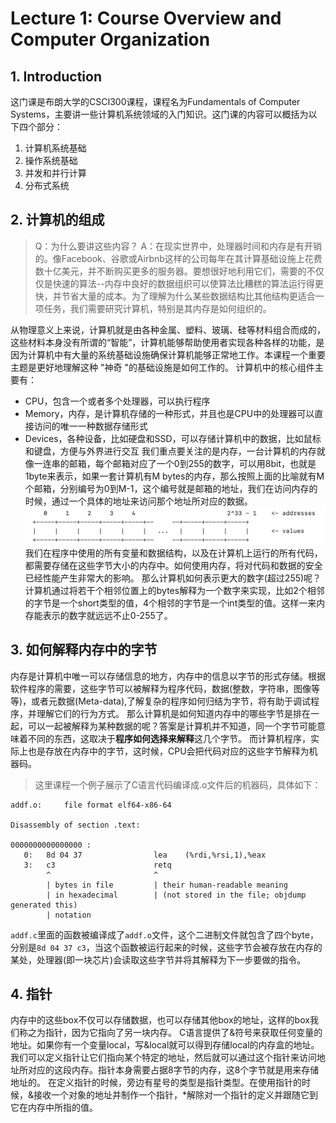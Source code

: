# Lecture 1: Course Overview and Computer Organization

## 1. Introduction
这门课是布朗大学的CSCI300课程，课程名为Fundamentals of Computer Systems，主要讲一些计算机系统领域的入门知识。这门课的内容可以概括为以下四个部分：
1. 计算机系统基础
2. 操作系统基础
3. 并发和并行计算
4. 分布式系统

## 2. 计算机的组成

> Q：为什么要讲这些内容？
> A：在现实世界中，处理器时间和内存是有开销的。像Facebook、谷歌或Airbnb这样的公司每年在其计算基础设施上花费数十亿美元，并不断购买更多的服务器。要想很好地利用它们，需要的不仅仅是快速的算法--内存中良好的数据组织可以使算法比糟糕的算法运行得更快，并节省大量的成本。为了理解为什么某些数据结构比其他结构更适合一项任务，我们需要研究计算机，特别是其内存是如何组织的。

从物理意义上来说，计算机就是由各种金属、塑料、玻璃、硅等材料组合而成的，这些材料本身没有所谓的“智能”，计算机能够帮助使用者实现各种各样的功能，是因为计算机中有大量的系统基础设施确保计算机能够正常地工作。本课程一个重要主题是更好地理解这种 "神奇 "的基础设施是如何工作的。
计算机中的核心组件主要有：
- CPU，包含一个或者多个处理器，可以执行程序
- Memory，内存，是计算机存储的一种形式，并且也是CPU中的处理器可以直接访问的唯一一种数据存储形式
- Devices，各种设备，比如硬盘和SSD，可以存储计算机中的数据，比如鼠标和键盘，方便与外界进行交互
我们重点要关注的是内存，一台计算机的内存就像一连串的邮箱，每个邮箱对应了一个0到255的数字，可以用8bit，也就是1byte来表示，如果一套计算机有M bytes的内存，那么按照上面的比喻就有M个邮箱，分别编号为0到M-1，这个编号就是邮箱的地址，我们在访问内存的时候，通过一个具体的地址来访问那个地址所对应的数据。
![](resources/Pasted%20image%2020230311171941.png)
我们在程序中使用的所有变量和数据结构，以及在计算机上运行的所有代码，都需要存储在这些字节大小的内存中。如何使用内存，将对代码和数据的安全已经性能产生非常大的影响。
那么计算机如何表示更大的数字(超过255)呢？计算机通过将若干个相邻位置上的bytes解释为一个数字来实现，比如2个相邻的字节是一个short类型的值，4个相邻的字节是一个int类型的值。这样一来内存能表示的数字就远远不止0-255了。

## 3. 如何解释内存中的字节

内存是计算机中唯一可以存储信息的地方，内存中的信息以字节的形式存储。根据软件程序的需要，这些字节可以被解释为程序代码，数据(整数，字符串，图像等等)，或者元数据(Meta-data),了解复杂的程序如何归结为字节，将有助于调试程序，并理解它们的行为方式。
那么计算机是如何知道内存中的哪些字节是排在一起，可以一起被解释为某种数据的呢？答案是计算机并不知道，同一个字节可能意味着不同的东西，这取决于**程序如何选择来解释**这几个字节。
而计算机程序，实际上也是存放在内存中的字节，这时候，CPU会把代码对应的这些字节解释为机器码。
> 这里课程一个例子展示了C语言代码编译成.o文件后的机器码，具体如下：

```text
addf.o:     file format elf64-x86-64

Disassembly of section .text:

0000000000000000 :
   0:	8d 04 37             	lea    (%rdi,%rsi,1),%eax
   3:	c3                   	retq
        ^                       ^
        | bytes in file         | their human-readable meaning
        | in hexadecimal        | (not stored in the file; objdump generated this)
        | notation
```

`addf.c`里面的函数被编译成了`addf.o`文件，这个二进制文件就包含了四个byte，分别是`8d 04 37 c3`，当这个函数被运行起来的时候，这些字节会被存放在内存的某处，处理器(即一块芯片)会读取这些字节并将其解释为下一步要做的指令。

## 4. 指针
内存中的这些box不仅可以存储数据，也可以存储其他box的地址，这样的box我们称之为指针，因为它指向了另一块内存。
C语言提供了&符号来获取任何变量的地址。如果你有一个变量local，写&local就可以得到存储local的内存盒的地址。我们可以定义指针让它们指向某个特定的地址，然后就可以通过这个指针来访问地址所对应的这段内存。指针本身需要占据8字节的内存，这8个字节就是用来存储地址的。
在定义指针的时候，旁边有星号的类型是指针类型。在使用指针的时候，&接收一个对象的地址并制作一个指针，\*解除对一个指针的定义并跟随它到它在内存中所指的值。

